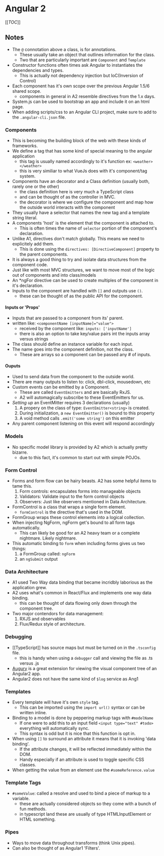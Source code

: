# Angular 2

[[_TOC_]]

## Notes

* The `@` connotation above a class, is for annotations.
  * These usually take an object that outlines information for the class.
  * Two that are particularly important are `Component` and `Template`
* Constructor functions often times ask Angular to instantiates the dependencies and types.
  * This is actually not dependency injection but IoC(Inversion of Control)
* Each component has it's own scope over the previous Angular 1.5/6 shared scope.
  * components in general in A2 resemble directives from the 1.x days.
* System.js can be used to bootstrap an app and include it on an html page.
* When adding scripts/css to an Angular CLI project, make sure to add to the `.angular-cli.json` file.

### Components

* This is becoming the building block of the web with these kinds of frameworks.
* We define a tag that has some kind of special meaning to the angular application 
  * this tag is usually named accordingly to it's function ex: `<weather></weather>`
  * this is very similiar to what VueJs does with it's component/tag system.
* Components have an decorator and a Class definition (usually both, rarely one or the other)
  * the class definition here is very much a TypeScript class
  * and can be thought of as the controller in MVC.
  * the decorator is where we configure the component and map how the outside world interacts with the component
* They usually have a selector that names the new tag and a template string literal.
* A components 'host' is the element that the component is attached to. 
  * This is often times the name of `selector` portion of the component's declaration.
* Unlike A1, directives don't match globally. This means we need to explicitely add them.
  * This is done using the `directives: [DirectiveComponent]` property to the parent components.
* It is always a good thing to try and isolate data structures from the component code.
* Just like with most MVC structures, we want to move most of the logic out of components and into class/models
* An *ngFor directive can be used to create multiples of the component in it's declaration.
* Inputs to the component are handled with `[]` and outputs use `()`.
  * these can be thought of as the public API for the component.

#### Inputs or 'Props'

* Inputs that are passed to a component from its' parent.
* written like: `<componentName [inputName]="value">`
  + received by the component like: `inputs: ['inputName']`
  * there is also an option to take key/value pairs int the inputs array versus strings
* The class should define an instance variable for each input.
* The name goes into the component definition, not the class.
  * These are arrays so a component can be passed any # of inputs.

#### Ouputs

* Used to send data from the component to the outside world.
* There are many outputs to listen to: click, dbl-click, mousedown, etc
* Custom events can be emitted by a Component.
  * These are called `EventEmitters` and are basically RxJS.
  * A2 will automagically subscribe to these EventEmitters for us.
* _Setting up_ an EventMitter requires 3 declarations (usually)
  1. A propery on the class of type: `EventEmitter<string>` is created.
  1. During initialization, a `new EventEmitter()` is bound to this property
  1. A void method calls `.emit('some string')` on this emitter
* Any parent component listening on this event will respond accordingly

### Models

* No specific model library is provided by A2 which is actually pretty bizarre.
  * due to this fact, it's common to start out with simple POJOs.

### Form Control

* Forms and form flow can be hairy beasts. A2 has some helpful items to tame this.
  1. Form controls: encapsulates forms into manageable objects
  1. Validators: Validate input to the form control objects
  1. Observers: Just like observers mentioned in Data Architecture.
* FormControl is a class that wraps a single form element.
  * `formControl` is the directive that's used in the DOM.
* FormGroup wraps these control elements into a logical collection.
* When injecting NgForm, ngForm get's bound to all form tags automatically.
  * This can likely be good for an A2 heavy team or a complete nightmare. Likely nightmare.
* This automatic binding to `form` when including forms gives us two things:
  1. a FormGroup called: `ngForm`
  1. an `ngSubmit` output

### Data Architecture

* A1 used Two Way data binding that became incridbly laborious as the application grew.
* A2 uses what's common in React/Flux and implements one way data binding.
  * this can be thought of data flowing only down through the component tree.
* Two major contendors for data management:
  1. RXJS and observables
  2. Flux/Redux style of architecture.

### Debugging

* [[TypeScript]] has source maps but must be turned on in the `.tsconfig` file.
  * this is handy when using a `debugger` call and viewing the file as .ts versus .js
* [Augury][1] is a great extension for viewing the visual component tree of an Angular2 app.
* Angular2 does not have the same kind of `$log` service as Ang1

### Templates

* Every template will have it's own `style` tag.
  * This can be imported using the `import url()` syntax or can be written inline.
* Binding to a model is done by peppering markup tags with `#modelName`
  * If one were to add this to an input field `<input type="text" #todo>` everything will automatically sync.
  * This syntax is odd but it is nice that this function is opt in.
* When using `[]` to surround an attribute it means that it is invoking 'data binding'.
  * If the attribute changes, it will be reflected immediately within the DOM.
  * Handy especially if an attribute is used to toggle specific CSS classes.
* When getting the value from an element use the `#someReference.value`

### Template Tags

* `#someValue`: called a resolve and used to bind a piece of markup to a variable.
  * these are actually considered objects so they come with a bunch of fun methods.
  * in typescript land these are usually of type HTMLInputElement or HTML something.

### Pipes

* Ways to move data throughout transforms (think Unix pipes).
* Can also be thought of as Angular1 'Filters'.

[1]: https://augury.angular.io
